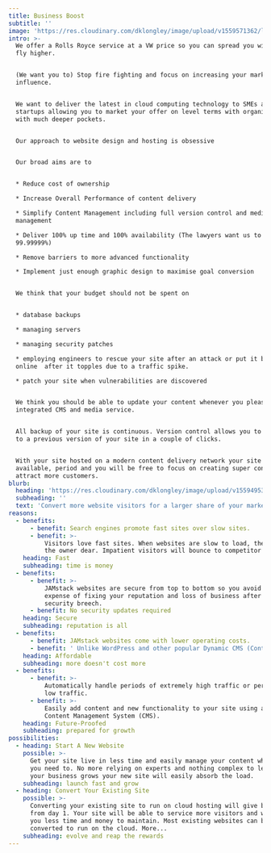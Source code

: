 ```yaml
---
title: Business Boost
subtitle: ''
image: 'https://res.cloudinary.com/dklongley/image/upload/v1559571362/logo-Growth.svg'
intro: >-
  We offer a Rolls Royce service at a VW price so you can spread you wings and
  fly higher.


  (We want you to) Stop fire fighting and focus on increasing your market
  influence.


  We want to deliver the latest in cloud computing technology to SMEs and
  startups allowing you to market your offer on level terms with organisations
  with much deeper pockets.


  Our approach to website design and hosting is obsessive


  Our broad aims are to


  * Reduce cost of ownership

  * Increase Overall Performance of content delivery

  * Simplify Content Management including full version control and media
  management

  * Deliver 100% up time and 100% availability (The lawyers want us to say
  99.99999%)

  * Remove barriers to more advanced functionality

  * Implement just enough graphic design to maximise goal conversion


  We think that your budget should not be spent on


  * database backups 

  * managing servers

  * managing security patches

  * employing engineers to rescue your site after an attack or put it back
  online  after it topples due to a traffic spike.

  * patch your site when vulnerabilities are discovered


  We think you should be able to update your content whenever you please with an
  integrated CMS and media service.


  All backup of your site is continuous. Version control allows you to roll back
  to a previous version of your site in a couple of clicks.


  With your site hosted on a modern content delivery network your site will be
  available, period and you will be free to focus on creating super content to
  attract more customers.
blurb:
  heading: 'https://res.cloudinary.com/dklongley/image/upload/v1559495327/growth.svg'
  subheading: ''
  text: 'Convert more website visitors for a larger share of your market '
reasons:
  - benefits:
      - benefit: Search engines promote fast sites over slow sites.
      - benefit: >-
          Visitors love fast sites. When websites are slow to load, they cost
          the owner dear. Impatient visitors will bounce to competitor sites. 
    heading: Fast
    subheading: time is money
  - benefits:
      - benefit: >-
          JAMstack websites are secure from top to bottom so you avoid the
          expense of fixing your reputation and loss of business after a
          security breech.
      - benefit: No security updates required
    heading: Secure
    subheading: reputation is all
  - benefits:
      - benefit: JAMstack websites come with lower operating costs.
      - benefit: ' Unlike WordPress and other popular Dynamic CMS (Content Management System) driven websites, cloud hosted websites use fewer computing resources.'
    heading: Affordable
    subheading: more doesn't cost more
  - benefits:
      - benefit: >-
          Automatically handle periods of extremely high traffic or periods of
          low traffic.
      - benefit: >-
          Easily add content and new functionality to your site using a secure
          Content Management System (CMS).
    heading: Future-Proofed
    subheading: prepared for growth
possibilities:
  - heading: Start A New Website
    possible: >-
      Get your site live in less time and easily manage your content whenever
      you need to. No more relying on experts and nothing complex to learn. As
      your business grows your new site will easily absorb the load.
    subheading: launch fast and grow
  - heading: Convert Your Existing Site
    possible: >-
      Converting your existing site to run on cloud hosting will give benefits
      from day 1. Your site will be able to service more visitors and will cost
      you less time and money to maintain. Most existing websites can be
      converted to run on the cloud. More...
    subheading: evolve and reap the rewards
---
```

<!--
### Is this for me?

If you are planning a new website or updating your current website and you have prioritized speed, security, easy content management and reduced costs, then please contact me to talk about your plans.

### What type of website is suited to the improved static cloud hosted paradigm?

Whether your organisation needs a single page website, a multi-page information website, a blog style website, an inventory focused website (real estate listings, holiday rentals, car sales) then a static cloud hosted website will be an appropriate choice.

### Aren't static websites an old 'limited' technology?

Before 'Dynamic' websites, we actually had 'Static' websites. Driven by the need to find a solution to owner managed content, the web industry focused on the hosted CMS (Content Management System). The Dynamic hosted CMS movement was driven by such systems as WordPress and Drupal. Static Site Generators existed but required users to have a high degree of technical knowledge. With the recent rise of the cloud, vast amounts of affordable computing power are now available to anyone. This has led to a renaissance in the Static Site approach to websites. Now we have Cloud based CMS systems, the need for Dynamic hosted CMS systems has been removed. Micro-services allow us to add functionality for every business need. There is nothing old or limited about static websites. On the contrary, static is the right choice for your organisation. 

Check out some of our recent work

Contact an Expert about your website hopes and dreams

 
  - heading: Increase Functionality
    possible: >-
      The new cloud computing paradigm allows website owners to easily add
      business logic, often by just copying and pasting some provided code.
    subheading: easily add features and business logic
-->
